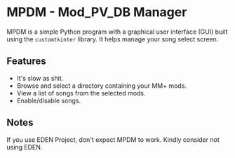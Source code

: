 # MPDM - Mod_PV_DB Manager

MPDM is a simple Python program with a graphical user interface (GUI) built using the `customtkinter` library. It helps manage your song select screen.

## Features
- It's slow as shit.
- Browse and select a directory containing your MM+ mods.
- View a list of songs from the selected mods.
- Enable/disable songs.

## Notes
If you use EDEN Project, don't expect MPDM to work. Kindly consider not using EDEN.